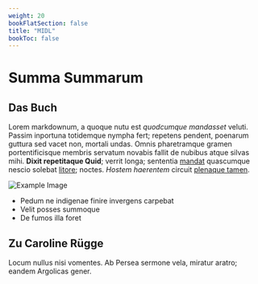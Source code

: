 ```yaml
---
weight: 20
bookFlatSection: false
title: "MIDL"
bookToc: false
---
```


# Summa Summarum

## Das Buch
Lorem markdownum, a quoque nutu est *quodcumque mandasset* veluti. Passim
inportuna totidemque nympha fert; repetens pendent, poenarum guttura sed vacet
non, mortali undas. Omnis pharetramque gramen portentificisque membris servatum
novabis fallit de nubibus atque silvas mihi. **Dixit repetitaque Quid**; verrit
longa; sententia [mandat](http://pastor-ad.io/questussilvas) quascumque nescio
solebat [litore](http://lacrimas-ab.net/); noctes. *Hostem haerentem* circuit
[plenaque tamen](http://www.sine.io/in).

![Example Image](FSC_3234.JPG)

- Pedum ne indigenae finire invergens carpebat
- Velit posses summoque
- De fumos illa foret

## Zu Caroline Rügge

Locum nullus nisi vomentes. Ab Persea sermone vela, miratur aratro; eandem
Argolicas gener.


